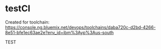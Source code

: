 # testCI
Created for toolchain: https://console.ng.bluemix.net/devops/toolchains/daba720c-d2bd-4266-8e51-bfe1ec63ae2e?env_id=ibm%3Ayp%3Aus-south

TEST
